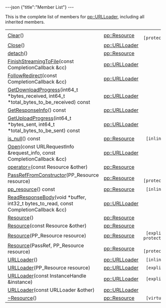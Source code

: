 ---json {"title":"Member List"} ---

This is the complete list of members for <a href="/docs/native-client/pepper_dev/cpp/classpp_1_1_u_r_l_loader/" class="el">pp::URLLoader</a>, including all inherited members.

<table><tbody><tr class="odd"><td><a href="/docs/native-client/pepper_dev/cpp/classpp_1_1_resource#ad4016f37d3022863ca0188acb26ac9c4" class="el">Clear</a>()</td><td><a href="/docs/native-client/pepper_dev/cpp/classpp_1_1_resource/" class="el">pp::Resource</a></td><td><code> [protected]</code></td></tr><tr class="even"><td><a href="/docs/native-client/pepper_dev/cpp/classpp_1_1_u_r_l_loader#a43858cb7d3c64dc37128434e18a2ea1c" class="el">Close</a>()</td><td><a href="/docs/native-client/pepper_dev/cpp/classpp_1_1_u_r_l_loader/" class="el">pp::URLLoader</a></td><td></td></tr><tr class="odd"><td><a href="/docs/native-client/pepper_dev/cpp/classpp_1_1_resource#a81b9246381bdddacca3ac25f6ded2bfd" class="el">detach</a>()</td><td><a href="/docs/native-client/pepper_dev/cpp/classpp_1_1_resource/" class="el">pp::Resource</a></td><td></td></tr><tr class="even"><td><a href="/docs/native-client/pepper_dev/cpp/classpp_1_1_u_r_l_loader#a2e40e91e7a9ffca3f697497abef843f4" class="el">FinishStreamingToFile</a>(const CompletionCallback &amp;cc)</td><td><a href="/docs/native-client/pepper_dev/cpp/classpp_1_1_u_r_l_loader/" class="el">pp::URLLoader</a></td><td></td></tr><tr class="odd"><td><a href="/docs/native-client/pepper_dev/cpp/classpp_1_1_u_r_l_loader#a411a79d6e9e5335ce31d187d137420af" class="el">FollowRedirect</a>(const CompletionCallback &amp;cc)</td><td><a href="/docs/native-client/pepper_dev/cpp/classpp_1_1_u_r_l_loader/" class="el">pp::URLLoader</a></td><td></td></tr><tr class="even"><td><a href="/docs/native-client/pepper_dev/cpp/classpp_1_1_u_r_l_loader#ada4a1757e7883912626e2ece85ec1c53" class="el">GetDownloadProgress</a>(int64_t *bytes_received, int64_t *total_bytes_to_be_received) const</td><td><a href="/docs/native-client/pepper_dev/cpp/classpp_1_1_u_r_l_loader/" class="el">pp::URLLoader</a></td><td></td></tr><tr class="odd"><td><a href="/docs/native-client/pepper_dev/cpp/classpp_1_1_u_r_l_loader#a92757c9e1261280cb4f8fd65e0c8df6f" class="el">GetResponseInfo</a>() const</td><td><a href="/docs/native-client/pepper_dev/cpp/classpp_1_1_u_r_l_loader/" class="el">pp::URLLoader</a></td><td></td></tr><tr class="even"><td><a href="/docs/native-client/pepper_dev/cpp/classpp_1_1_u_r_l_loader#a5e3723f5c5d10394329899f75121faf1" class="el">GetUploadProgress</a>(int64_t *bytes_sent, int64_t *total_bytes_to_be_sent) const</td><td><a href="/docs/native-client/pepper_dev/cpp/classpp_1_1_u_r_l_loader/" class="el">pp::URLLoader</a></td><td></td></tr><tr class="odd"><td><a href="/docs/native-client/pepper_dev/cpp/classpp_1_1_resource#a859068e34cdc2dc0b78754c255323aa9" class="el">is_null</a>() const</td><td><a href="/docs/native-client/pepper_dev/cpp/classpp_1_1_resource/" class="el">pp::Resource</a></td><td><code> [inline]</code></td></tr><tr class="even"><td><a href="/docs/native-client/pepper_dev/cpp/classpp_1_1_u_r_l_loader#afb72f38f30b94a2d5494225e364395b8" class="el">Open</a>(const URLRequestInfo &amp;request_info, const CompletionCallback &amp;cc)</td><td><a href="/docs/native-client/pepper_dev/cpp/classpp_1_1_u_r_l_loader/" class="el">pp::URLLoader</a></td><td></td></tr><tr class="odd"><td><a href="/docs/native-client/pepper_dev/cpp/classpp_1_1_resource#aaf808a98bdaa7998d82e19514aa87423" class="el">operator=</a>(const Resource &amp;other)</td><td><a href="/docs/native-client/pepper_dev/cpp/classpp_1_1_resource/" class="el">pp::Resource</a></td><td></td></tr><tr class="even"><td><a href="/docs/native-client/pepper_dev/cpp/classpp_1_1_resource#a3eda014529127a818df8d5bb5ec2fdf0" class="el">PassRefFromConstructor</a>(PP_Resource resource)</td><td><a href="/docs/native-client/pepper_dev/cpp/classpp_1_1_resource/" class="el">pp::Resource</a></td><td><code> [protected]</code></td></tr><tr class="odd"><td><a href="/docs/native-client/pepper_dev/cpp/classpp_1_1_resource#a46a6123de0b007ad3fcb6f666534ccb4" class="el">pp_resource</a>() const</td><td><a href="/docs/native-client/pepper_dev/cpp/classpp_1_1_resource/" class="el">pp::Resource</a></td><td><code> [inline]</code></td></tr><tr class="even"><td><a href="/docs/native-client/pepper_dev/cpp/classpp_1_1_u_r_l_loader#a907697c3c268a68eb3b4ca341aea4812" class="el">ReadResponseBody</a>(void *buffer, int32_t bytes_to_read, const CompletionCallback &amp;cc)</td><td><a href="/docs/native-client/pepper_dev/cpp/classpp_1_1_u_r_l_loader/" class="el">pp::URLLoader</a></td><td></td></tr><tr class="odd"><td><a href="/docs/native-client/pepper_dev/cpp/classpp_1_1_resource#a56679e93a58101c8dce5dc510811a094" class="el">Resource</a>()</td><td><a href="/docs/native-client/pepper_dev/cpp/classpp_1_1_resource/" class="el">pp::Resource</a></td><td></td></tr><tr class="even"><td><a href="/docs/native-client/pepper_dev/cpp/classpp_1_1_resource#ab0f664099ca06367180f220ea7e0b831" class="el">Resource</a>(const Resource &amp;other)</td><td><a href="/docs/native-client/pepper_dev/cpp/classpp_1_1_resource/" class="el">pp::Resource</a></td><td></td></tr><tr class="odd"><td><a href="/docs/native-client/pepper_dev/cpp/classpp_1_1_resource#a555de93fdf4793f7db1183bf71d20580" class="el">Resource</a>(PP_Resource resource)</td><td><a href="/docs/native-client/pepper_dev/cpp/classpp_1_1_resource/" class="el">pp::Resource</a></td><td><code> [explicit, protected]</code></td></tr><tr class="even"><td><a href="/docs/native-client/pepper_dev/cpp/classpp_1_1_resource#a907d3d6b7e292587c8cb9ff30d0a418d" class="el">Resource</a>(PassRef, PP_Resource resource)</td><td><a href="/docs/native-client/pepper_dev/cpp/classpp_1_1_resource/" class="el">pp::Resource</a></td><td><code> [protected]</code></td></tr><tr class="odd"><td><a href="/docs/native-client/pepper_dev/cpp/classpp_1_1_u_r_l_loader#a22b752c975a9302efa2eceb20ecf92ed" class="el">URLLoader</a>()</td><td><a href="/docs/native-client/pepper_dev/cpp/classpp_1_1_u_r_l_loader/" class="el">pp::URLLoader</a></td><td><code> [inline]</code></td></tr><tr class="even"><td><a href="/docs/native-client/pepper_dev/cpp/classpp_1_1_u_r_l_loader#a187f5a2c8422c072c2a33bca4de9e39d" class="el">URLLoader</a>(PP_Resource resource)</td><td><a href="/docs/native-client/pepper_dev/cpp/classpp_1_1_u_r_l_loader/" class="el">pp::URLLoader</a></td><td><code> [explicit]</code></td></tr><tr class="odd"><td><a href="/docs/native-client/pepper_dev/cpp/classpp_1_1_u_r_l_loader#a806606ad9e924708b69ae124b4c9d97d" class="el">URLLoader</a>(const InstanceHandle &amp;instance)</td><td><a href="/docs/native-client/pepper_dev/cpp/classpp_1_1_u_r_l_loader/" class="el">pp::URLLoader</a></td><td><code> [explicit]</code></td></tr><tr class="even"><td><a href="/docs/native-client/pepper_dev/cpp/classpp_1_1_u_r_l_loader#ac590ce0a1992376bcf154c4e3cce1ab2" class="el">URLLoader</a>(const URLLoader &amp;other)</td><td><a href="/docs/native-client/pepper_dev/cpp/classpp_1_1_u_r_l_loader/" class="el">pp::URLLoader</a></td><td></td></tr><tr class="odd"><td><a href="/docs/native-client/pepper_dev/cpp/classpp_1_1_resource#a081165265e2bd8217eaa2be2aeeb3aa3" class="el">~Resource</a>()</td><td><a href="/docs/native-client/pepper_dev/cpp/classpp_1_1_resource/" class="el">pp::Resource</a></td><td><code> [virtual]</code></td></tr></tbody></table>
